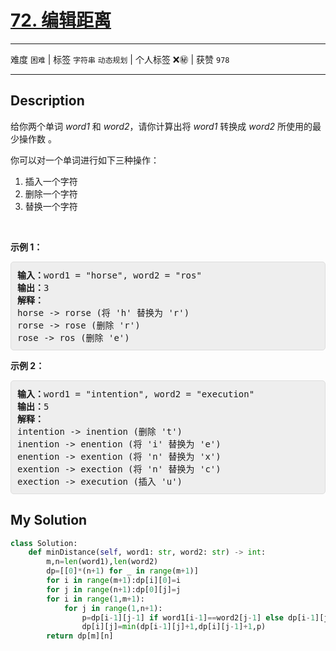 # [72. 编辑距离](https://leetcode-cn.com/problems/edit-distance/)

---

难度 `困难` | 标签 `字符串` `动态规划`  | 个人标签 ❌㊙️ | 获赞 `978`

---

## Description

<style>
section pre{
    background-color: #eee;
    border: 1px solid #ddd;
    padding:10px;
    border-radius: 5px;
}
</style>
<section>
<p>给你两个单词&nbsp;<em>word1</em> 和&nbsp;<em>word2</em>，请你计算出将&nbsp;<em>word1</em>&nbsp;转换成&nbsp;<em>word2 </em>所使用的最少操作数&nbsp;。</p>
<p>你可以对一个单词进行如下三种操作：</p>
<ol>
	<li>插入一个字符</li>
	<li>删除一个字符</li>
	<li>替换一个字符</li>
</ol>
<p>&nbsp;</p>
<p><strong>示例&nbsp;1：</strong></p>
<pre><strong>输入：</strong>word1 = "horse", word2 = "ros"
<strong>输出：</strong>3
<strong>解释：</strong>
horse -&gt; rorse (将 'h' 替换为 'r')
rorse -&gt; rose (删除 'r')
rose -&gt; ros (删除 'e')
</pre>
<p><strong>示例&nbsp;2：</strong></p>
<pre><strong>输入：</strong>word1 = "intention", word2 = "execution"
<strong>输出：</strong>5
<strong>解释：</strong>
intention -&gt; inention (删除 't')
inention -&gt; enention (将 'i' 替换为 'e')
enention -&gt; exention (将 'n' 替换为 'x')
exention -&gt; exection (将 'n' 替换为 'c')
exection -&gt; execution (插入 'u')
</pre>
</section>

## My Solution

```python
class Solution:
    def minDistance(self, word1: str, word2: str) -> int:
        m,n=len(word1),len(word2)
        dp=[[0]*(n+1) for _ in range(m+1)]
        for i in range(m+1):dp[i][0]=i
        for j in range(n+1):dp[0][j]=j
        for i in range(1,m+1):
            for j in range(1,n+1):
                p=dp[i-1][j-1] if word1[i-1]==word2[j-1] else dp[i-1][j-1]+1
                dp[i][j]=min(dp[i-1][j]+1,dp[i][j-1]+1,p)
        return dp[m][n]
```

